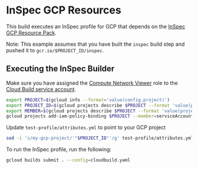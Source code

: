 # InSpec GCP Resources

This build executes an InSpec profile for GCP that depends on the 
[InSpec GCP Resource Pack](https://github.com/inspec/inspec-gcp).

Note: This example assumes that you have built the `inspec` build step and pushed it to
`gcr.io/$PROJECT_ID/inspec`.

## Executing the InSpec Builder
Make sure you have assigned the [Compute Network Viewer](https://cloud.google.com/compute/docs/access/iam#network_viewer_role)
role to the [Cloud Build service
account](https://cloud.google.com/cloud-build/docs/securing-builds/set-service-account-permissions).
```bash
export PROJECT=$(gcloud info --format='value(config.project)')
export PROJECT_ID=$(gcloud projects describe $PROJECT --format 'value(projectId)')
export MEMBER=$(gcloud projects describe $PROJECT --format 'value(projectNumber)')@cloudbuild.gserviceaccount.com
gcloud projects add-iam-policy-binding $PROJECT --member=serviceAccount:$MEMBER --role='roles/compute.networkViewer'
```

Update `test-profile/attributes.yml` to point to your GCP project
```bash
sed -i 's/my-gcp-project/'"$PROJECT_ID"'/g' test-profile/attributes.yml 
```

To run the InSpec profile, run the following:
```bash
gcloud builds submit . --config=cloudbuild.yaml
```
